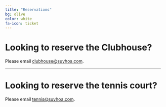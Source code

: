```yaml
---
title: "Reservations"
bg: olive
color: white
fa-icon: ticket
---
```


# Looking to reserve the Clubhouse?
Please email clubhouse@suvhoa.com.

----------

# Looking to reserve the tennis court?
Please email tennis@suvhoa.com.
